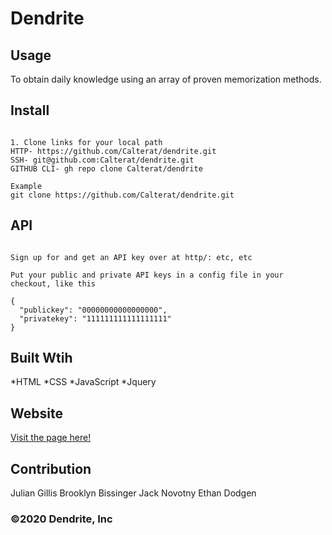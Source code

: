 # Dendrite


## Usage
To obtain daily knowledge using an array of proven memorization methods.


## Install
```

1. Clone links for your local path 
HTTP- https://github.com/Calterat/dendrite.git
SSH- git@github.com:Calterat/dendrite.git
GITHUB CLI- gh repo clone Calterat/dendrite

Example 
git clone https://github.com/Calterat/dendrite.git
```



## API
```

Sign up for and get an API key over at http/: etc, etc 

Put your public and private API keys in a config file in your checkout, like this 

{
  "publickey": "00000000000000000",
  "privatekey": "111111111111111111"
}
```


## Built Wtih
*HTML
*CSS
*JavaScript
*Jquery



## Website
[Visit the page here!](https://calterat.github.io/dendrite/)


## Contribution
Julian Gillis
Brooklyn Bissinger
Jack Novotny 
Ethan Dodgen

### ©️2020 Dendrite, Inc 

